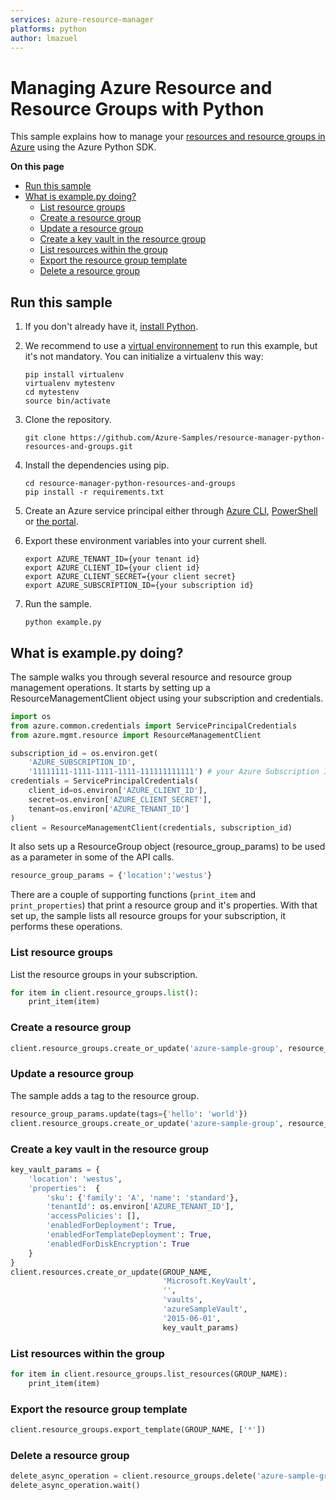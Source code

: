 ```yaml
---
services: azure-resource-manager
platforms: python
author: lmazuel
---
```


# Managing Azure Resource and Resource Groups with Python

This sample explains how to manage your
[resources and resource groups in Azure](https://azure.microsoft.com/en-us/documentation/articles/resource-group-overview/#resource-groups)
using the Azure Python SDK.

**On this page**

- [Run this sample](#run)
- [What is example.py doing?](#example)
    - [List resource groups](#list-groups)
    - [Create a resource group](#create-group)
    - [Update a resource group](#update-group)
    - [Create a key vault in the resource group](#create-resource)
    - [List resources within the group](#list-resources)
    - [Export the resource group template](#export)
    - [Delete a resource group](#delete-group)

<a id="run"></a>
## Run this sample

1. If you don't already have it, [install Python](https://www.python.org/downloads/).

1. We recommend to use a [virtual environnement](https://docs.python.org/3/tutorial/venv.html) to run this example, but it's not mandatory. You can initialize a virtualenv this way:

    ```
    pip install virtualenv
    virtualenv mytestenv
    cd mytestenv
    source bin/activate
    ```

1. Clone the repository.

    ```
    git clone https://github.com/Azure-Samples/resource-manager-python-resources-and-groups.git
    ```

1. Install the dependencies using pip.

    ```
    cd resource-manager-python-resources-and-groups
    pip install -r requirements.txt
    ```

1. Create an Azure service principal either through
[Azure CLI](https://azure.microsoft.com/documentation/articles/resource-group-authenticate-service-principal-cli/),
[PowerShell](https://azure.microsoft.com/documentation/articles/resource-group-authenticate-service-principal/)
or [the portal](https://azure.microsoft.com/documentation/articles/resource-group-create-service-principal-portal/).

1. Export these environment variables into your current shell. 

    ```
    export AZURE_TENANT_ID={your tenant id}
    export AZURE_CLIENT_ID={your client id}
    export AZURE_CLIENT_SECRET={your client secret}
    export AZURE_SUBSCRIPTION_ID={your subscription id}
    ```

1. Run the sample.

    ```
    python example.py
    ```

<a id="example"></a>
## What is example.py doing?

The sample walks you through several resource and resource group management operations.
It starts by setting up a ResourceManagementClient object using your subscription and credentials.

```python
import os
from azure.common.credentials import ServicePrincipalCredentials
from azure.mgmt.resource import ResourceManagementClient

subscription_id = os.environ.get(
    'AZURE_SUBSCRIPTION_ID',
    '11111111-1111-1111-1111-111111111111') # your Azure Subscription Id
credentials = ServicePrincipalCredentials(
    client_id=os.environ['AZURE_CLIENT_ID'],
    secret=os.environ['AZURE_CLIENT_SECRET'],
    tenant=os.environ['AZURE_TENANT_ID']
)
client = ResourceManagementClient(credentials, subscription_id)
```

It also sets up a ResourceGroup object (resource_group_params) to be used as a parameter in some of the API calls.

```python
resource_group_params = {'location':'westus'}
```

There are a couple of supporting functions (`print_item` and `print_properties`) that print a resource group and it's properties.
With that set up, the sample lists all resource groups for your subscription, it performs these operations.

<a id="list-groups"></a>
### List resource groups

List the resource groups in your subscription.

```python
for item in client.resource_groups.list():
    print_item(item)
```

<a id="create-group"></a>
### Create a resource group

```python
client.resource_groups.create_or_update('azure-sample-group', resource_group_params)
```

<a id="update-group"></a>
### Update a resource group

The sample adds a tag to the resource group.

```python
resource_group_params.update(tags={'hello': 'world'})
client.resource_groups.create_or_update('azure-sample-group', resource_group_params)
```

<a id="create-resource"></a>
### Create a key vault in the resource group

```python
key_vault_params = {
    'location': 'westus',
    'properties':  {
        'sku': {'family': 'A', 'name': 'standard'},
        'tenantId': os.environ['AZURE_TENANT_ID'],
        'accessPolicies': [],
        'enabledForDeployment': True,
        'enabledForTemplateDeployment': True,
        'enabledForDiskEncryption': True
    }
}
client.resources.create_or_update(GROUP_NAME,
                                  'Microsoft.KeyVault',
                                  '',
                                  'vaults',
                                  'azureSampleVault',
                                  '2015-06-01',
                                  key_vault_params)
```

<a id="list-resources"></a>
### List resources within the group

```python
for item in client.resource_groups.list_resources(GROUP_NAME):
    print_item(item)
```

<a id="export"></a>
### Export the resource group template

```python
client.resource_groups.export_template(GROUP_NAME, ['*'])
```

<a id="delete-group"></a>
### Delete a resource group

```python
delete_async_operation = client.resource_groups.delete('azure-sample-group')
delete_async_operation.wait()
```
